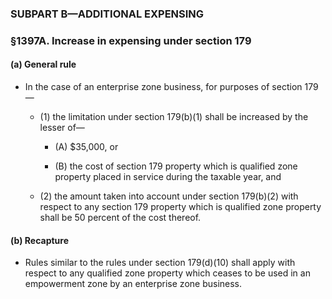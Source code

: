 ### SUBPART B—ADDITIONAL EXPENSING

### §1397A. Increase in expensing under section 179
#### (a) General rule
* In the case of an enterprise zone business, for purposes of section 179—

  * (1) the limitation under section 179(b)(1) shall be increased by the lesser of—

    * (A) $35,000, or

    * (B) the cost of section 179 property which is qualified zone property placed in service during the taxable year, and


  * (2) the amount taken into account under section 179(b)(2) with respect to any section 179 property which is qualified zone property shall be 50 percent of the cost thereof.

#### (b) Recapture
* Rules similar to the rules under section 179(d)(10) shall apply with respect to any qualified zone property which ceases to be used in an empowerment zone by an enterprise zone business.